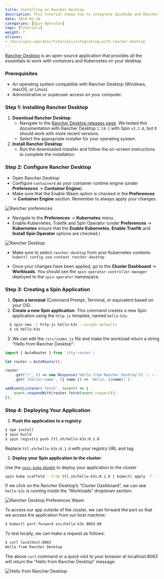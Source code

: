 ```yaml
---
title: Installing on Rancher Desktop
description: This tutorial shows how to integrate SpinKube and Rancher Desktop.
date: 2024-02-16
categories: [Spin Operator]
tags: [Tutorials]
weight: 7
aliases:
- /docs/spin-operator/tutorials/integrating-with-rancher-desktop
---
```


[Rancher Desktop](https://rancherdesktop.io/) is an open-source application that provides all the
essentials to work with containers and Kubernetes on your desktop.

### Prerequisites

  - An operating system compatible with Rancher Desktop (Windows, macOS, or Linux).
  - Administrative or superuser access on your computer.

### Step 1: Installing Rancher Desktop

  1. **Download Rancher Desktop**:
      - Navigate to the [Rancher Desktop releases
        page](https://github.com/rancher-sandbox/rancher-desktop/releases). We tested this documentation with Rancher Desktop `1.19.1` with Spin `v3.2.0`, but it should work with more recent versions.
      - Select the appropriate installer for your operating system.
  2. **Install Rancher Desktop**:
      - Run the downloaded installer and follow the on-screen instructions to complete the
        installation.

### Step 2: Configure Rancher Desktop

  - Open Rancher Desktop
  - Configure `containerd` as your container runtime engine (under **Preferences** -> **Container Engine**).
  - Make sure that the Enable Wasm option is checked in the **Preferences** → **Container Engine**
    section. Remember to always apply your changes.

![Rancher preferences](../rancher-desktop-preferences.png)

  - Navigate to the **Preferences** -> **Kubernetes** menu.
  - Enable Kubernetes, Traefik and Spin Operator (under **Preferences** -> **Kubernetes** ensure that the **Enable Kubernetes**, **Enable Traefik** and **Install Spin Operator** options are checked.) 

![Rancher Desktop](../rancher-desktop-kubernetes.png)

  - Make sure to select `rancher-desktop` from your Kubernetes contexts: `kubectl config use-context rancher-desktop`

  - Once your changes have been applied, go to the **Cluster Dashboard** -> **Workloads**. You should see the `spin-operator-controller-manager` deployed to the `spin-operator` namespace.

### Step 3: Creating a Spin Application

1. **Open a terminal** (Command Prompt, Terminal, or equivalent based on your OS).
2. **Create a new Spin application**: This command creates a new Spin application using the
   `http-js` template, named `hello-k3s`.

```bash
  $ spin new -t http-js hello-k3s --accept-defaults
  $ cd hello-k3s
```

3. We can edit the `/src/index.js` file and make the workload return a string "Hello from Rancher Desktop":

```javascript
import { AutoRouter } from 'itty-router';

let router = AutoRouter();

router
    .get("/", () => new Response("Hello from Rancher Desktop")) // <-- this changed
    .get('/hello/:name', ({ name }) => `Hello, ${name}!`)

addEventListener('fetch', (event) => {
    event.respondWith(router.fetch(event.request));
});
```

### Step 4: Deploying Your Application

1. **Push the application to a registry**:

```bash
$ npm install
$ spin build
$ spin registry push ttl.sh/hello-k3s:0.1.0
```

Replace `ttl.sh/hello-k3s:0.1.0` with your registry URL and tag.

2. **Deploy your Spin application to the cluster**:

Use the [`spin-kube` plugin](https://github.com/spinframework/spin-plugin-kube) to deploy your application to the cluster

```sh
spin kube scaffold --from ttl.sh/hello-k3s:0.1.0 | kubectl apply -f -
```

If we click on the Rancher Desktop’s “Cluster Dashboard”, we can see `hello-k3s` is running inside
the “Workloads” dropdown section:

![Rancher Desktop Preferences Wasm](../rancher-desktop-cluster.png)

To access our app outside of the cluster, we can forward the port so that we access the application
from our host machine:

```bash
$ kubectl port-forward svc/hello-k3s 8083:80
```

To test locally, we can make a request as follows:

```bash
$ curl localhost:8083
Hello from Rancher Desktop
```

The above `curl` command or a quick visit to your browser at localhost:8083 will return the "Hello
from Rancher Desktop" message:

![Hello from Rancher Desktop](../rancher-desktop-hello.png)
